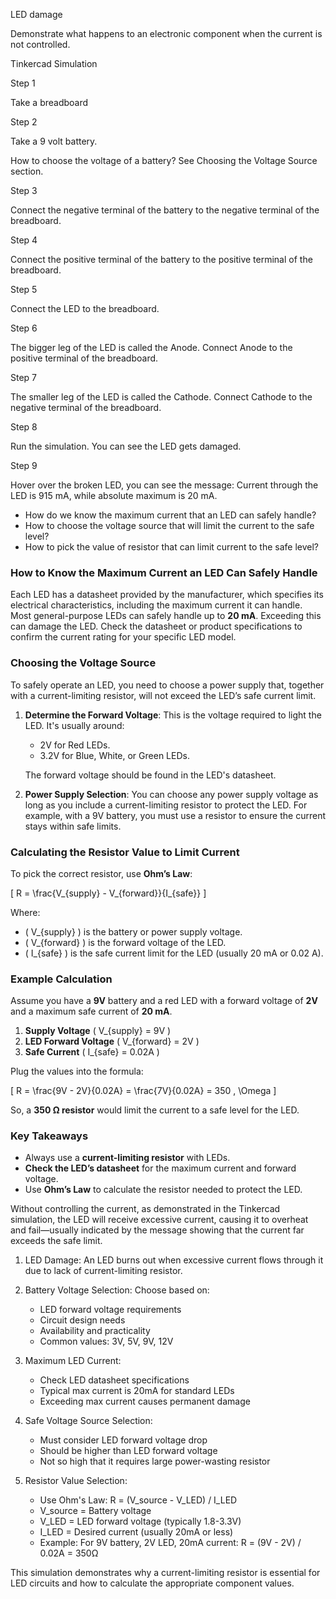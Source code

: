 LED damage

Demonstrate what happens to an electronic component when the current is not controlled.

Tinkercad Simulation

Step 1

Take a breadboard

Step 2

Take a 9 volt battery.

How to choose the voltage of a battery? See Choosing the Voltage Source section.

Step 3

Connect the negative terminal of the battery to the negative terminal of the breadboard.

Step 4

Connect the positive terminal of the battery to the positive terminal of the breadboard.

Step 5

Connect the LED to the breadboard.

Step 6

The bigger leg of the LED is called the Anode. Connect Anode to the positive terminal of the breadboard.

Step 7

The smaller leg of the LED is called the Cathode. Connect Cathode to the negative terminal of the breadboard.

Step 8

Run the simulation. You can see the LED gets damaged.

Step 9

Hover over the broken LED, you can see the message: Current through the LED is 915 mA, while absolute maximum is 20 mA.

- How do we know the maximum current that an LED can safely handle?
- How to choose the voltage source that will limit the current to the safe level?
- How to pick the value of resistor that can limit current to the safe level?

### How to Know the Maximum Current an LED Can Safely Handle
Each LED has a datasheet provided by the manufacturer, which specifies its electrical characteristics, including the maximum current it can handle. Most general-purpose LEDs can safely handle up to **20 mA**. Exceeding this can damage the LED. Check the datasheet or product specifications to confirm the current rating for your specific LED model.

### Choosing the Voltage Source

To safely operate an LED, you need to choose a power supply that, together with a current-limiting resistor, will not exceed the LED’s safe current limit.

1. **Determine the Forward Voltage**: This is the voltage required to light the LED. It's usually around:
   - 2V for Red LEDs.
   - 3.2V for Blue, White, or Green LEDs.

   The forward voltage should be found in the LED's datasheet.

2. **Power Supply Selection**: You can choose any power supply voltage as long as you include a current-limiting resistor to protect the LED. For example, with a 9V battery, you must use a resistor to ensure the current stays within safe limits.

### Calculating the Resistor Value to Limit Current
To pick the correct resistor, use **Ohm’s Law**:

   \[
   R = \frac{V_{supply} - V_{forward}}{I_{safe}}
   \]

Where:
- \( V_{supply} \) is the battery or power supply voltage.
- \( V_{forward} \) is the forward voltage of the LED.
- \( I_{safe} \) is the safe current limit for the LED (usually 20 mA or 0.02 A).

### Example Calculation
Assume you have a **9V** battery and a red LED with a forward voltage of **2V** and a maximum safe current of **20 mA**.

1. **Supply Voltage** \( V_{supply} = 9V \)
2. **LED Forward Voltage** \( V_{forward} = 2V \)
3. **Safe Current** \( I_{safe} = 0.02A \)

Plug the values into the formula:

   \[
   R = \frac{9V - 2V}{0.02A} = \frac{7V}{0.02A} = 350 \, \Omega
   \]

So, a **350 Ω resistor** would limit the current to a safe level for the LED.

### Key Takeaways
- Always use a **current-limiting resistor** with LEDs.
- **Check the LED’s datasheet** for the maximum current and forward voltage.
- Use **Ohm’s Law** to calculate the resistor needed to protect the LED.

Without controlling the current, as demonstrated in the Tinkercad simulation, the LED will receive excessive current, causing it to overheat and fail—usually indicated by the message showing that the current far exceeds the safe limit.

1. LED Damage: An LED burns out when excessive current flows through it due to lack of current-limiting resistor.

2. Battery Voltage Selection: Choose based on:
   - LED forward voltage requirements
   - Circuit design needs
   - Availability and practicality
   - Common values: 3V, 5V, 9V, 12V

3. Maximum LED Current:
   - Check LED datasheet specifications
   - Typical max current is 20mA for standard LEDs
   - Exceeding max current causes permanent damage

4. Safe Voltage Source Selection:
   - Must consider LED forward voltage drop
   - Should be higher than LED forward voltage
   - Not so high that it requires large power-wasting resistor

5. Resistor Value Selection:
   - Use Ohm's Law: R = (V_source - V_LED) / I_LED
   - V_source = Battery voltage
   - V_LED = LED forward voltage (typically 1.8-3.3V)
   - I_LED = Desired current (usually 20mA or less)
   - Example: For 9V battery, 2V LED, 20mA current:
     R = (9V - 2V) / 0.02A = 350Ω

This simulation demonstrates why a current-limiting resistor is essential for LED circuits and how to calculate the appropriate component values.
